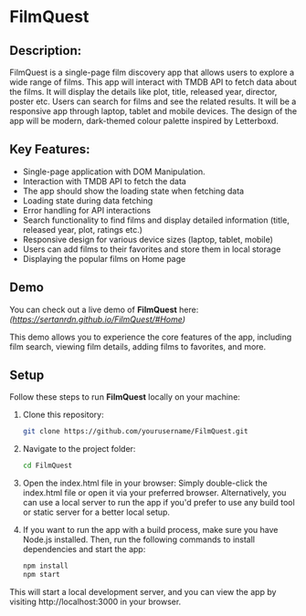 # FilmQuest 

## Description: 
FilmQuest is a single-page film discovery app that allows users to explore a wide range of films. This app will interact with TMDB API to fetch data about the films. It will display the details like plot, title, released year, director, poster etc. Users can search for films and see the related results. It will be a responsive app through laptop, tablet and mobile devices. The design of the app will be modern, dark-themed colour palette inspired by Letterboxd. 

## Key Features: 
- Single-page application with DOM Manipulation.
- Interaction with TMDB API to fetch the data
- The app should show the loading state when fetching data
- Loading state during data fetching
- Error handling for API interactions
- Search functionality to find films and display detailed information (title, released year, plot, ratings etc.)
- Responsive design for various device sizes (laptop, tablet, mobile)
- Users can add films to their favorites and store them in local storage
- Displaying the popular films on Home page

## Demo

You can check out a live demo of **FilmQuest** here: *(https://sertanrdn.github.io/FilmQuest/#Home)*

This demo allows you to experience the core features of the app, including film search, viewing film details, adding films to favorites, and more.

## Setup

Follow these steps to run **FilmQuest** locally on your machine:

1. Clone this repository:

   ```bash
   git clone https://github.com/yourusername/FilmQuest.git

2. Navigate to the project folder:

    ```bash
    cd FilmQuest

3. Open the index.html file in your browser:
Simply double-click the index.html file or open it via your preferred browser.
Alternatively, you can use a local server to run the app if you'd prefer to use any build tool or static server for a better local setup.

4. If you want to run the app with a build process, make sure you have Node.js installed. Then, run the following commands to install dependencies and start the app:
    ```bash
    npm install
    npm start

This will start a local development server, and you can view the app by visiting http://localhost:3000 in your browser.
